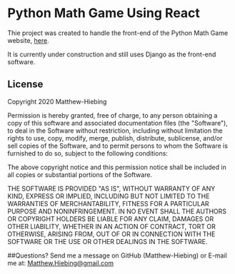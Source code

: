 # Python Math Game Using React

Thie project was created to handle the front-end of the Python Math Game website, [here](https://math-game-practice.herokuapp.com/).

It is currently under construction and still uses Django as the front-end software.

## License
Copyright 2020 Matthew-Hiebing

Permission is hereby granted, free of charge, to any person obtaining a copy of this software and associated documentation files (the "Software"), to deal in the Software without restriction, including without limitation the rights to use, copy, modify, merge, publish, distribute, sublicense, and/or sell copies of the Software, and to permit persons to whom the Software is furnished to do so, subject to the following conditions:

The above copyright notice and this permission notice shall be included in all copies or substantial portions of the Software.

THE SOFTWARE IS PROVIDED "AS IS", WITHOUT WARRANTY OF ANY KIND, EXPRESS OR IMPLIED, INCLUDING BUT NOT LIMITED TO THE WARRANTIES OF MERCHANTABILITY, FITNESS FOR A PARTICULAR PURPOSE AND NONINFRINGEMENT. IN NO EVENT SHALL THE AUTHORS OR COPYRIGHT HOLDERS BE LIABLE FOR ANY CLAIM, DAMAGES OR OTHER LIABILITY, WHETHER IN AN ACTION OF CONTRACT, TORT OR OTHERWISE, ARISING FROM, OUT OF OR IN CONNECTION WITH THE SOFTWARE OR THE USE OR OTHER DEALINGS IN THE SOFTWARE.

##Questions?
Send me a message on GitHub (Matthew-Hiebing) or E-mail me at: Matthew.Hiebing@gmail.com
